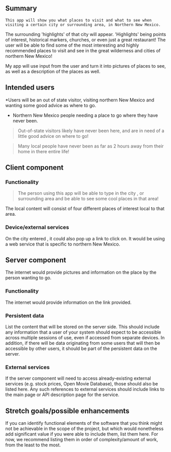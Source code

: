 ## Summary
    This app will show you what places to visit and what to see when visiting a certain city or surrounding area, in Northern New Mexico.
The surrounding 'highlights' of that city will appear. 'Highlights' being points of interest, historical markers, churches,
or even just a great restaurant! The user will be able to find some of the most interesting and highly recommended
places to visit and see in the great wilderness and cities of northern New Mexico! 

My app will use input from the user and turn it into pictures of places to see, as well as a description of the places as well.


## Intended users

*Users will be an out of state visitor, visiting northern New Mexico and wanting some good advice as where to go. 
* Northern New Mexico people needing a place to go where they have never been. 
>Out-of-state visitors likely have never been here, and are in need of a little good advice on where to go! 

>Many local people have never been as far as 2 hours away from their home in there entire life!


## Client component

### Functionality

>The person using this app will be able to type in the city , or surrounding area and be able to see some cool places in that area!

The local content will consist of four different places of interest local to that area. 
    
### Device/external services

On the city entered , it could also pop up a  link to click on. It would be using a web service that is specific to northern New Mexico.

## Server component
The internet would provide pictures and information on the place by the person wanting to go.


### Functionality
The internet would provide information on the link provided.

### Persistent data

List the content that will be stored on the server side. This should include any information that a user of your system should expect to be accessible across multiple sessions of use, even if accessed from separate devices. In addition, if there will be data originating from some users that will then be accessible by other users, it should be part of the persistent data on the server. 
    
### External services

If the server component will need to access already-existing external services (e.g. stock prices, Open Movie Database), those should also be listed here. Any such references to external services should include links to the main page or API description page for the service.
    
## Stretch goals/possible enhancements 

If you can identify functional elements of the software that you think might not be achievable in the scope of the project, but which would nonetheless add significant value if you were able to include them, list them here. For now, we recommend listing them in order of complexity/amount of work, from the least to the most.
